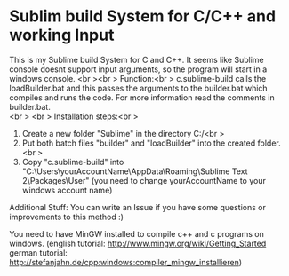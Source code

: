 Sublim build System for C/C++ and working Input
===================
This is my Sublime build System for C and C++. It seems like Sublime console doesnt support input arguments, 
so the program will start in a windows console.
<br \><br \>
Function:<br \>
c.sublime-build calls the loadBuilder.bat and this passes the arguments to the builder.bat which compiles and runs the code. 
For more information read the comments in builder.bat.  
<br \>
<br \>
Installation steps:<br \>
1. Create a new folder "Sublime" in the directory C:/<br \>
2. Put both batch files "builder" and "loadBuilder" into the created folder.<br \>
3. Copy "c.sublime-build" into "C:\Users\yourAccountName\AppData\Roaming\Sublime Text 2\Packages\User" (you need to change yourAccountName to your windows account name)


Additional Stuff:
You can write an Issue if you have some questions or improvements to this method :)

You need to have MinGW installed to compile c++ and c programs on windows.
(english tutorial: http://www.mingw.org/wiki/Getting_Started german tutorial: http://stefanjahn.de/cpp:windows:compiler_mingw_installieren)
